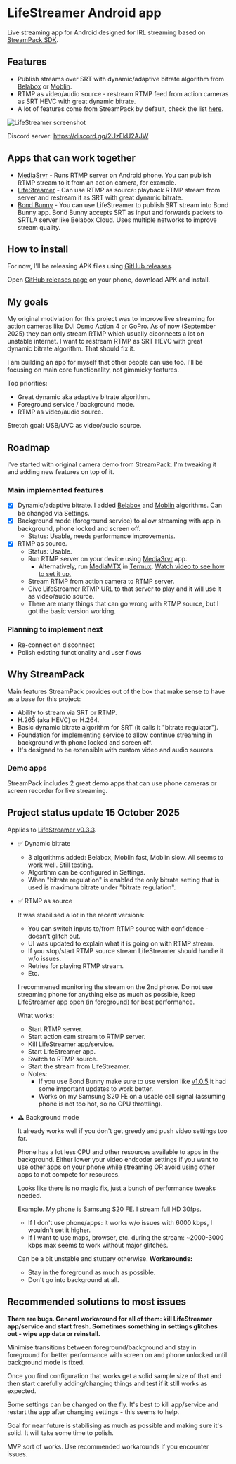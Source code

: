 # LifeStreamer Android app

Live streaming app for Android designed for IRL streaming based on [StreamPack SDK](https://github.com/ThibaultBee/StreamPack).

## Features

- Publish streams over SRT with dynamic/adaptive bitrate algorithm from [Belabox](https://belabox.net/) or [Moblin](https://github.com/eerimoq/moblin).
- RTMP as video/audio source - restream RTMP feed from action cameras as SRT HEVC with great dynamic bitrate.
- A lot of features come from StreamPack by default, check the list [here](https://github.com/ThibaultBee/StreamPack?tab=readme-ov-file#features).

![LifeStreamer screenshot](docs/LifeStreamer-screenshot.png)

Discord server: https://discord.gg/2UzEkU2AJW

## Apps that can work together

- [MediaSrvr](https://github.com/dimadesu/MediaSrvr) - Runs RTMP server on Android phone. You can publish RTMP stream to it from an action camera, for example.
- [LifeStreamer](https://github.com/dimadesu/LifeStreamer) - Can use RTMP as source: playback RTMP stream from server and restream it as SRT with great dynamic bitrate.
- [Bond Bunny](https://github.com/dimadesu/bond-bunny) - You can use LifeStreamer to publish SRT stream into Bond Bunny app. Bond Bunny accepts SRT as input and forwards packets to SRTLA server like Belabox Cloud. Uses multiple networks to improve stream quality.

## How to install

For now, I'll be releasing APK files using [GitHub releases](https://github.com/dimadesu/LifeStreamer/releases).

Open [GitHub releases page](https://github.com/dimadesu/LifeStreamer/releases) on your phone, download APK and install.

## My goals

My original motiviation for this project was to improve live streaming for action cameras like DJI Osmo Action 4 or GoPro.
As of now (September 2025) they can only stream RTMP which usually diconnects a lot on unstable internet.
I want to restream RTMP as SRT HEVC with great dynamic bitrate algorithm. That should fix it.

I am building an app for myself that other people can use too. I'll be focusing on main core functionality, not gimmicky features.

Top priorities:
- Great dynamic aka adaptive bitrate algorithm.
- Foreground service / background mode.
- RTMP as video/audio source.

Stretch goal: USB/UVC as video/audio source.

## Roadmap

I've started with original camera demo from StreamPack. I'm tweaking it and adding new features on top of it.

### Main implemented features

- [x] Dynamic/adaptive bitrate. I added [Belabox](https://github.com/BELABOX/belacoder) and [Moblin](https://github.com/eerimoq/moblin) algorithms. Can be changed via Settings.
- [x] Background mode (foreground service) to allow streaming with app in background, phone locked and screen off.
  - Status: Usable, needs performance improvements.
- [x] RTMP as source.
  - Status: Usable.
  - Run RTMP server on your device using [MediaSrvr](https://github.com/dimadesu/MediaSrvr) app.
    - Alternatively, run [MediaMTX](https://github.com/bluenviron/mediamtx) in [Termux](https://termux.dev/en/). [Watch video to see how to set it up.](https://youtu.be/5H0AZca3nk4?si=yaAxqQ5-FW5GnKpq&t=310)
  - Stream RTMP from action camera to RTMP server.
  - Give LifeStreamer RTMP URL to that server to play and it will use it as video/audio source.
  - There are many things that can go wrong with RTMP source, but I got the basic version working.

### Planning to implement next

- Re-connect on disconnect
- Polish existing functionality and user flows

## Why StreamPack

Main features StreamPack provides out of the box that make sense to have as a base for this project:

- Ability to stream via SRT or RTMP.
- H.265 (aka HEVC) or H.264.
- Basic dynamic bitrate algorithm for SRT (it calls it "bitrate regulator").
- Foundation for implementing service to allow continue streaming in background with phone locked and screen off.
- It's designed to be extensible with custom video and audio sources.

### Demo apps

StreamPack includes 2 great demo apps that can use phone cameras or screen recorder for live streaming.

## Project status update 15 October 2025

Applies to [LifeStreamer v0.3.3](https://github.com/dimadesu/LifeStreamer/releases/tag/v0.3.3).

- :white_check_mark: Dynamic bitrate

  - 3 algorithms added: Belabox, Moblin fast, Moblin slow. All seems to work well. Still testing.
  - Algortihm can be configured in Settings.
  - When "bitrate regulation" is enabled the only bitrate setting that is used is maximum bitrate under "bitrate regulation".

- :white_check_mark: RTMP as source

  It was stabilised a lot in the recent versions:

    - You can switch inputs to/from RTMP source with confidence - doesn't glitch out.
    - UI was updated to explain what it is going on with RTMP stream.
    - If you stop/start RTMP source stream LifeStreamer should handle it w/o issues.
    - Retries for playing RTMP stream.
    - Etc.
  
  I recommened monitoring the stream on the 2nd phone. Do not use streaming phone for anything else as much as possible, keep LifeStreamer app open (in foreground) for best performance.

  What works:

  - Start RTMP server.
  - Start action cam stream to RTMP server.
  - Kill LifeStreamer app/service.
  - Start LifeStreamer app.
  - Switch to RTMP source.
  - Start the stream from LifeStreamer.
  - Notes:
    - If you use Bond Bunny make sure to use version like [v1.0.5](https://github.com/dimadesu/bond-bunny/releases/tag/v1.0.5) it had some important updates to work better.
    - Works on my Samsung S20 FE on a usable cell signal (assuming phone is not too hot, so no CPU throttling).

- :warning: Background mode

  It already works well if you don't get greedy and push video settings too far.

  Phone has a lot less CPU and other resources available to apps in the background.
  Either lower your video endcoder settings if you want to use other apps on your phone while streaming OR avoid using other apps to not compete for resources.

  Looks like there is no magic fix, just a bunch of performance tweaks needed.

  Example. My phone is Samsung S20 FE. I stream full HD 30fps.

  - If I don't use phone/apps: it works w/o issues with 6000 kbps, I wouldn't set it higher.
  - If I want to use maps, browser, etc. during the stream: ~2000-3000 kbps max seems to work without major glitches.
  
  Can be a bit unstable and stuttery otherwise. **Workarounds:**

  - Stay in the foreground as much as possible.
  - Don't go into background at all.

## Recommended solutions to most issues

**There are bugs. General workaround for all of them: kill LifeStreamer app/service and start fresh. Sometimes something in settings glitches out - wipe app data or reinstall.**

Minimise transitions between foreground/background and stay in foreground for better performance with screen on and phone unlocked until background mode is fixed.

Once you find configuration that works get a solid sample size of that and then start carefully adding/changing things and test if it still works as expected.

Some settings can be changed on the fly. It's best to kill app/service and restart the app after changing settings - this seems to help.

Goal for near future is stabilising as much as possible and making sure it's solid. It will take some time to polish.

MVP sort of works. Use recommended workarounds if you encounter issues.
